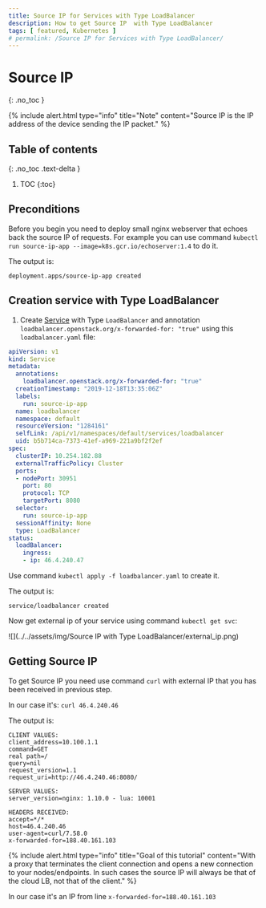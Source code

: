 ```yaml
---
title: Source IP for Services with Type LoadBalancer
description: How to get Source IP  with Type LoadBalancer
tags: [ featured, Kubernetes ]
# permalink: /Source IP for Services with Type LoadBalancer/
---
```

# Source IP 
{: .no_toc }

{% include alert.html type="info" title="Note" content="Source IP is the IP  address of the device sending the IP packet." %}  

## Table of contents
{: .no_toc .text-delta }

1. TOC
{:toc}

## Preconditions

Before you begin you need to deploy small nginx webserver that echoes back the source IP of requests. For example you can use command `kubectl run source-ip-app --image=k8s.gcr.io/echoserver:1.4` to do it.

The output is:

```
deployment.apps/source-ip-app created
```

## Creation service with Type LoadBalancer

1) Create <a href ="https://docs.ventuscloud.eu/docs/Kubernetes/Services">Service</a> with Type `LoadBalancer` and annotation ` loadbalancer.openstack.org/x-forwarded-for: "true"` using this `loadbalancer.yaml` file: 

```yaml
apiVersion: v1
kind: Service
metadata:
  annotations:
    loadbalancer.openstack.org/x-forwarded-for: "true"
  creationTimestamp: "2019-12-18T13:35:06Z"
  labels:
    run: source-ip-app
  name: loadbalancer
  namespace: default
  resourceVersion: "1284161"
  selfLink: /api/v1/namespaces/default/services/loadbalancer
  uid: b5b714ca-7373-41ef-a969-221a9bf2f2ef
spec:
  clusterIP: 10.254.182.88
  externalTrafficPolicy: Cluster
  ports:
  - nodePort: 30951
    port: 80
    protocol: TCP
    targetPort: 8080
  selector:
    run: source-ip-app
  sessionAffinity: None
  type: LoadBalancer
status:
  loadBalancer:
    ingress:
    - ip: 46.4.240.47
```
Use command `kubectl apply -f loadbalancer.yaml` to create it. 

The output is: 

```
service/loadbalancer created
```
Now get external ip of your service using command `kubectl get svc`:

![](../../assets/img/Source IP with Type LoadBalancer/external_ip.png) 

## Getting Source IP

To get Source IP you need use command `curl` with external IP that you has been received in previous step.

In our case it's: `curl 46.4.240.46`

The output is:
```
CLIENT VALUES:
client_address=10.100.1.1
command=GET
real path=/
query=nil
request_version=1.1
request_uri=http://46.4.240.46:8080/

SERVER VALUES:
server_version=nginx: 1.10.0 - lua: 10001

HEADERS RECEIVED:
accept=*/*
host=46.4.240.46
user-agent=curl/7.58.0
x-forwarded-for=188.40.161.103
```
{% include alert.html type="info" title="Goal of this tutorial" content="With a proxy that terminates the client connection and opens a new connection to your nodes/endpoints. In such cases the source IP will always be that of the cloud LB, not that of the client." %}

In our case it's an IP from line `x-forwarded-for=188.40.161.103`



